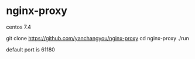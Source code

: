 # nginx-proxy
centos 7.4

git clone https://github.com/yanchangyou/nginx-proxy
cd nginx-proxy
./run

default port is 61180
